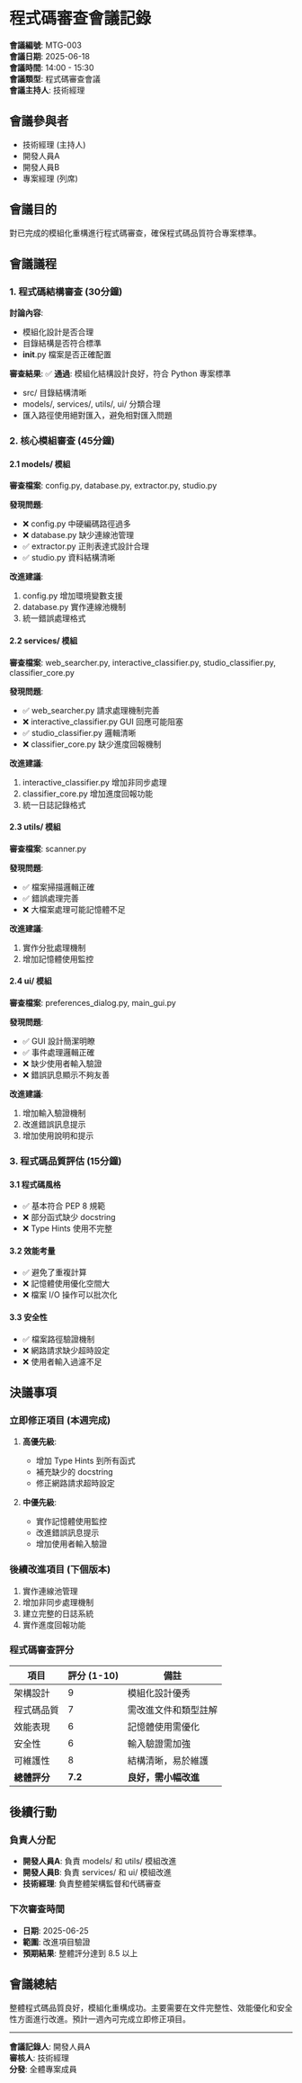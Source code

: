 # 程式碼審查會議記錄
**會議編號**: MTG-003  
**會議日期**: 2025-06-18  
**會議時間**: 14:00 - 15:30  
**會議類型**: 程式碼審查會議  
**會議主持人**: 技術經理

## 會議參與者
- 技術經理 (主持人)
- 開發人員A
- 開發人員B
- 專案經理 (列席)

## 會議目的
對已完成的模組化重構進行程式碼審查，確保程式碼品質符合專案標準。

## 會議議程

### 1. 程式碼結構審查 (30分鐘)
**討論內容**:
- 模組化設計是否合理
- 目錄結構是否符合標準
- __init__.py 檔案是否正確配置

**審查結果**:
✅ **通過**: 模組化結構設計良好，符合 Python 專案標準
- src/ 目錄結構清晰
- models/, services/, utils/, ui/ 分類合理
- 匯入路徑使用絕對匯入，避免相對匯入問題

### 2. 核心模組審查 (45分鐘)

#### 2.1 models/ 模組
**審查檔案**: config.py, database.py, extractor.py, studio.py

**發現問題**:
- ❌ config.py 中硬編碼路徑過多
- ❌ database.py 缺少連線池管理
- ✅ extractor.py 正則表達式設計合理
- ✅ studio.py 資料結構清晰

**改進建議**:
1. config.py 增加環境變數支援
2. database.py 實作連線池機制
3. 統一錯誤處理格式

#### 2.2 services/ 模組
**審查檔案**: web_searcher.py, interactive_classifier.py, studio_classifier.py, classifier_core.py

**發現問題**:
- ✅ web_searcher.py 請求處理機制完善
- ❌ interactive_classifier.py GUI 回應可能阻塞
- ✅ studio_classifier.py 邏輯清晰
- ❌ classifier_core.py 缺少進度回報機制

**改進建議**:
1. interactive_classifier.py 增加非同步處理
2. classifier_core.py 增加進度回報功能
3. 統一日誌記錄格式

#### 2.3 utils/ 模組
**審查檔案**: scanner.py

**發現問題**:
- ✅ 檔案掃描邏輯正確
- ✅ 錯誤處理完善
- ❌ 大檔案處理可能記憶體不足

**改進建議**:
1. 實作分批處理機制
2. 增加記憶體使用監控

#### 2.4 ui/ 模組
**審查檔案**: preferences_dialog.py, main_gui.py

**發現問題**:
- ✅ GUI 設計簡潔明瞭
- ✅ 事件處理邏輯正確
- ❌ 缺少使用者輸入驗證
- ❌ 錯誤訊息顯示不夠友善

**改進建議**:
1. 增加輸入驗證機制
2. 改進錯誤訊息提示
3. 增加使用說明和提示

### 3. 程式碼品質評估 (15分鐘)

#### 3.1 程式碼風格
- ✅ 基本符合 PEP 8 規範
- ❌ 部分函式缺少 docstring
- ❌ Type Hints 使用不完整

#### 3.2 效能考量
- ✅ 避免了重複計算
- ❌ 記憶體使用優化空間大
- ❌ 檔案 I/O 操作可以批次化

#### 3.3 安全性
- ✅ 檔案路徑驗證機制
- ❌ 網路請求缺少超時設定
- ❌ 使用者輸入過濾不足

## 決議事項

### 立即修正項目 (本週完成)
1. **高優先級**:
   - 增加 Type Hints 到所有函式
   - 補充缺少的 docstring
   - 修正網路請求超時設定

2. **中優先級**:
   - 實作記憶體使用監控
   - 改進錯誤訊息提示
   - 增加使用者輸入驗證

### 後續改進項目 (下個版本)
1. 實作連線池管理
2. 增加非同步處理機制
3. 建立完整的日誌系統
4. 實作進度回報功能

### 程式碼審查評分
| 項目 | 評分 (1-10) | 備註 |
|------|-------------|------|
| 架構設計 | 9 | 模組化設計優秀 |
| 程式碼品質 | 7 | 需改進文件和類型註解 |
| 效能表現 | 6 | 記憶體使用需優化 |
| 安全性 | 6 | 輸入驗證需加強 |
| 可維護性 | 8 | 結構清晰，易於維護 |
| **總體評分** | **7.2** | **良好，需小幅改進** |

## 後續行動

### 負責人分配
- **開發人員A**: 負責 models/ 和 utils/ 模組改進
- **開發人員B**: 負責 services/ 和 ui/ 模組改進
- **技術經理**: 負責整體架構監督和代碼審查

### 下次審查時間
- **日期**: 2025-06-25
- **範圍**: 改進項目驗證
- **預期結果**: 整體評分達到 8.5 以上

## 會議總結
整體程式碼品質良好，模組化重構成功。主要需要在文件完整性、效能優化和安全性方面進行改進。預計一週內可完成立即修正項目。

---
**會議記錄人**: 開發人員A  
**審核人**: 技術經理  
**分發**: 全體專案成員
